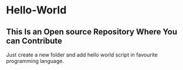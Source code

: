 # Hello-World
This Is an Open source Repository Where You can Contribute
---
Just create a new folder and add hello world script in favourite programming language.
